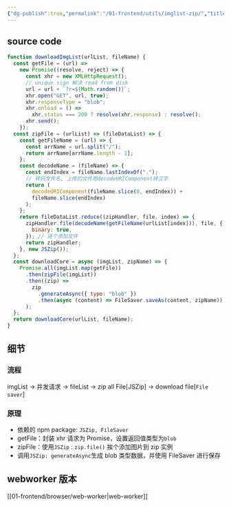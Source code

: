 ```yaml
---
{"dg-publish":true,"permalink":"/01-frontend/utils/imglist-zip/","title":"图片批量压缩下载","tags":["implement"],"created":"2024-10-25T10:23:22.000+08:00","updated":"2024-10-25T10:23:22.000+08:00"}
---
```


## source code

```js
function downloadImgList(urlList, fileName) {
  const getFile = (url) =>
    new Promise((resolve, reject) => {
      const xhr = new XMLHttpRequest();
      // unique sign 解决 read from disk
      url = url + `?r=${Math.random()}`;
      xhr.open("GET", url, true);
      xhr.responseType = "blob";
      xhr.onload = () =>
        xhr.status === 200 ? resolve(xhr.response) : resolve();
      xhr.send();
    });
  const zipFile = (urlList) => (fileDataList) => {
    const getFileName = (url) => {
      const arrName = url.split("/");
      return arrName[arrName.length - 1];
    };
    const decodeName = (fileName) => {
      const endIndex = fileName.lastIndexOf(".");
      // 转码文件名, 上传的文件用decodeURIComponent转汉字
      return (
        decodeURIComponent(fileName.slice(0, endIndex)) +
        fileName.slice(endIndex)
      );
    };
    return fileDataList.reduce((zipHandler, file, index) => {
      zipHandler.file(decodeName(getFileName(urlList[index])), file, {
        binary: true,
      }); // 逐个添加文件
      return zipHandler;
    }, new JSZip());
  };
  const downloadCore = async (imgList, zipName) => {
    Promise.all(imgList.map(getFile))
      .then(zipFile(imgList))
      .then((zip) =>
        zip
          .generateAsync({ type: "blob" })
          .then(async (content) => FileSaver.saveAs(content, zipName))
      );
  };
  return downloadCore(urlList, fileName);
}
```

## 细节

### 流程

imgList -> 并发请求 -> fileList -> zip all File[JSZip] -> download file[`File saver`]

### 原理

- 依赖的 npm package: `JSZip, FileSaver`
- getFile：封装 xhr 请求为 Promise，设置返回值类型为`blob`
- zipFile：使用`JSZip：zip.file()` 挨个添加图片到 zip 实例
- 调用`JSZip: generateAsync`生成 blob 类型数据，并使用 FileSaver 进行保存

## webworker 版本
[[01-frontend/browser/web-worker\|web-worker]]